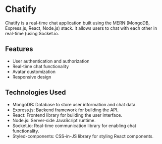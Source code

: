 # Chatify

Chatify is a real-time chat application built using the MERN (MongoDB, Express.js, React, Node.js) stack. It allows users to chat with each other in real-time (using Socket.io.

## Features

- User authentication and authorization
- Real-time chat functionality
- Avatar customization
- Responsive design

## Technologies Used

- MongoDB: Database to store user information and chat data.
- Express.js: Backend framework for building the API.
- React: Frontend library for building the user interface.
- Node.js: Server-side JavaScript runtime.
- Socket.io: Real-time communication library for enabling chat functionality.
- Styled-components: CSS-in-JS library for styling React components.
